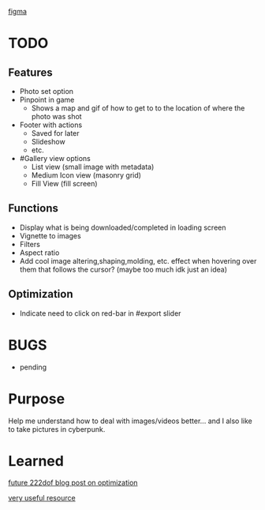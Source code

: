 [figma](https://www.figma.com/design/nAWYIJ7vJY6fdy7NY5DPu5/Untitled?node-id=0-1&node-type=canvas&t=cVSFgWb9ldfmmbnC-0)

# TODO
## Features
- Photo set option
- Pinpoint in game
    - Shows a map and gif of how to get to to the location of where the photo was shot
- Footer with actions
	- Saved for later
	- Slideshow
	- etc.
- #Gallery view options
	- List view (small image with metadata)
	- Medium Icon view (masonry grid)
	- Fill View (fill screen)
## Functions 
- Display what is being downloaded/completed in loading screen
- Vignette to images
- Filters
- Aspect ratio
- Add cool image altering,shaping,molding, etc. effect when hovering over them that follows the cursor? (maybe too much idk just an idea)
## Optimization
- Indicate need to click on red-bar in #export slider 
# BUGS
- pending
# Purpose
Help me understand how to deal with images/videos better... and I also like to take pictures in cyberpunk. 
# Learned
[future 222dof blog post on optimization](#)

[very useful resource](https://cyberpunk.fandom.com/wiki/Cyberpunk_Wiki)
